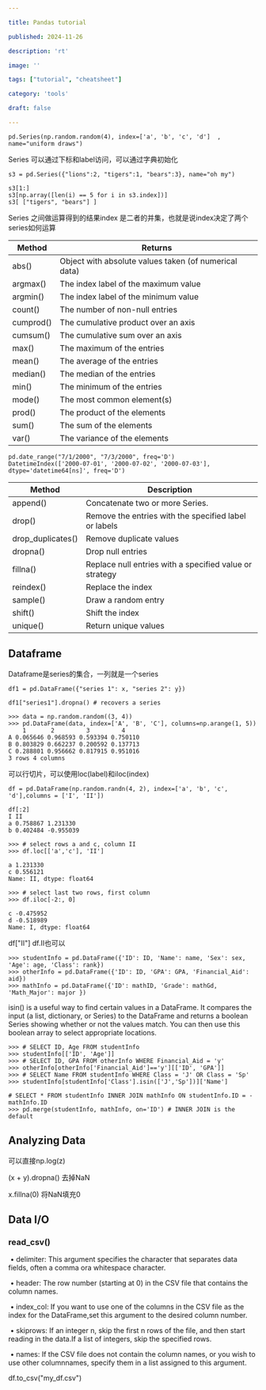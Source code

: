 ```yaml
---

title: Pandas tutorial

published: 2024-11-26

description: 'rt'

image: ''

tags: ["tutorial", "cheatsheet"]

category: 'tools'

draft: false 

---
```


```
pd.Series(np.random.random(4), index=['a', 'b', 'c', 'd']  , name="uniform draws")  
```

Series 可以通过下标和label访问，可以通过字典初始化

```
s3 = pd.Series({"lions":2, "tigers":1, "bears":3}, name="oh my")

s3[1:]
s3[np.array([len(i) == 5 for i in s3.index])]
s3[ ["tigers", "bears"] ]
```

Series 之间做运算得到的结果index 是二者的并集，也就是说index决定了两个series如何运算

| Method    | Returns                                               |
| --------- | ----------------------------------------------------- |
| abs()     | Object with absolute values taken (of numerical data) |
| argmax()  | The index label of the maximum value                  |
| argmin()  | The index label of the minimum value                  |
| count()   | The number of non-null entries                        |
| cumprod() | The cumulative product over an axis                   |
| cumsum()  | The cumulative sum over an axis                       |
| max()     | The maximum of the entries                            |
| mean()    | The average of the entries                            |
| median()  | The median of the entries                             |
| min()     | The minimum of the entries                            |
| mode()    | The most common element(s)                            |
| prod()    | The product of the elements                           |
| sum()     | The sum of the elements                               |
| var()     | The variance of the elements                          |

```
pd.date_range("7/1/2000", "7/3/2000", freq='D')
DatetimeIndex(['2000-07-01', '2000-07-02', '2000-07-03'],
dtype='datetime64[ns]', freq='D')
```

| Method            | Description                                             |
| ----------------- | ------------------------------------------------------- |
| append()          | Concatenate two or more Series.                         |
| drop()            | Remove the entries with the specified label or labels   |
| drop_duplicates() | Remove duplicate values                                 |
| dropna()          | Drop null entries                                       |
| fillna()          | Replace null entries with a specified value or strategy |
| reindex()         | Replace the index                                       |
| sample()          | Draw a random entry                                     |
| shift()           | Shift the index                                         |
| unique()          | Return unique values                                    |

## Dataframe

Dataframe是series的集合，一列就是一个series

```
df1 = pd.DataFrame({"series 1": x, "series 2": y})
```

```
df1["series1"].dropna() # recovers a series
```

```
>>> data = np.random.random((3, 4))
>>> pd.DataFrame(data, index=['A', 'B', 'C'], columns=np.arange(1, 5))
	1 		2 		  3 		4
A 0.065646 0.968593 0.593394 0.750110
B 0.803829 0.662237 0.200592 0.137713
C 0.288801 0.956662 0.817915 0.951016
3 rows 4 columns
```
可以行切片，可以使用loc(label)和iloc(index)
```
df = pd.DataFrame(np.random.randn(4, 2), index=['a', 'b', 'c', 'd'],columns = ['I', 'II'])

df[:2]
I II
a 0.758867 1.231330
b 0.402484 -0.955039
```

```
>>> # select rows a and c, column II
>>> df.loc[['a','c'], 'II']

a 1.231330
c 0.556121
Name: II, dtype: float64

>>> # select last two rows, first column
>>> df.iloc[-2:, 0]

c -0.475952
d -0.518989
Name: I, dtype: float64
```

df["Ⅱ"] df.Ⅱ也可以

```
>>> studentInfo = pd.DataFrame({'ID': ID, 'Name': name, 'Sex': sex, 'Age': age, 'Class': rank})
>>> otherInfo = pd.DataFrame({'ID': ID, 'GPA': GPA, 'Financial_Aid': aid})
>>> mathInfo = pd.DataFrame({'ID': mathID, 'Grade': mathGd, 'Math_Major': major })
```

isin() is a useful way to find certain values in a DataFrame. It compares the input (a list, dictionary, or Series) to the DataFrame and returns a boolean Series showing whether or not the values match. You can then use this boolean array to select appropriate locations.  

```
>>> # SELECT ID, Age FROM studentInfo
>>> studentInfo[['ID', 'Age']]
>>> # SELECT ID, GPA FROM otherInfo WHERE Financial_Aid = 'y'
>>> otherInfo[otherInfo['Financial_Aid']=='y'][['ID', 'GPA']]
>>> # SELECT Name FROM studentInfo WHERE Class = 'J' OR Class = 'Sp'
>>> studentInfo[studentInfo['Class'].isin(['J','Sp'])]['Name']
```

```
# SELECT * FROM studentInfo INNER JOIN mathInfo ON studentInfo.ID = -
mathInfo.ID
>>> pd.merge(studentInfo, mathInfo, on='ID') # INNER JOIN is the default
```

## Analyzing Data

可以直接np.log(z)

(x + y).dropna()  去掉NaN

x.fillna(0)  将NaN填充0

## Data I/O

### read_csv() 

​	• delimiter: This argument specifies the character that separates data fields, often a comma ora whitespace character.

​	• header: The row number (starting at 0) in the CSV file that contains the column names.

​	• index_col: If you want to use one of the columns in the CSV file as the index for the DataFrame,set this argument to the desired column number.

​	• skiprows: If an integer n, skip the first n rows of the file, and then start reading in the data.If a list of integers, skip the specified rows.

​	• names: If the CSV file does not contain the column names, or you wish to use other columnnames, specify them in a list assigned to this argument.

df.to_csv("my_df.csv")  

